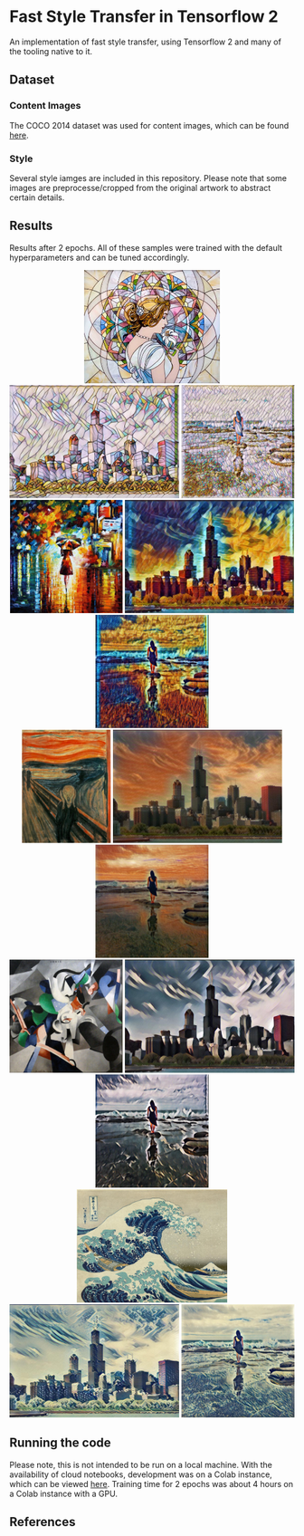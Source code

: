 # Fast Style Transfer in Tensorflow 2 
An implementation of fast style transfer, using Tensorflow 2 and many of the tooling native to it.

## Dataset
### Content Images
The COCO 2014 dataset was used for content images, which can be found [here](http://msvocds.blob.core.windows.net/coco2014/train2014.zip). 
### Style
Several style iamges are included in this repository. Please note that some 
images are preprocesse/cropped from the original artwork to abstract certain details.

## Results
Results after 2 epochs. All of these samples were trained with the default hyperparameters and can be tuned accordingly.

<div align='center'>
<img src = './assets/styles/mosaic.jpg' height = '200px'>
<img src = './assets/samples/chicago_mosaic.jpg' height = '200px'>
<img src = './assets/samples/oceanfront_mosaic.jpg' height = '200px'>
</div>
<div align='center'>
<img src = './assets/styles/rain_princess.jpg' height = '200px'>
<img src = './assets/samples/chicago_rain_princess.jpg' height = '200px'>
<img src = './assets/samples/oceanfront_rain_princess.jpg' height = '200px'>
</div>
<div align='center'>
<img src = './assets/styles/the_scream.jpg' height = '200px'>
<img src = './assets/samples/chicago_scream.jpg' height = '200px'>
<img src = './assets/samples/oceanfront_scream.jpg' height = '200px'>
</div>
<div align='center'>
<img src = './assets/styles/udnie.jpg' height = '200px'>
<img src = './assets/samples/chicago_udnie.jpg' height = '200px'>
<img src = './assets/samples/oceanfront_udnie.jpg' height = '200px'>
</div>
<div align='center'>
<img src = './assets/styles/wave_crop.jpg' height = '200px'>
<img src = './assets/samples/chicago_wave.jpg' height = '200px'>
<img src = './assets/samples/oceanfront_wave.jpg' height = '200px'>
</div>

## Running the code
Please note, this is not intended to be run on a local machine.
With the availability of cloud notebooks, development was on a Colab instance, which can be viewed [here](https://colab.research.google.com/drive/1xp_QU6ppXOoTs4vNcL41QJk0uz_OOP01).
Training time for 2 epochs was about 4 hours on a Colab instance with a GPU.

## References
